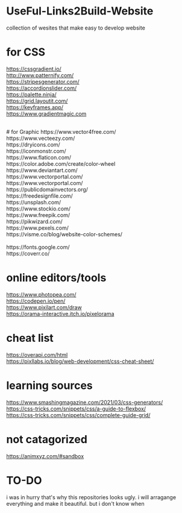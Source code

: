 # UseFul-Links2Build-Website
collection of wesites that make easy to develop website


# for CSS
https://cssgradient.io/ <br>
http://www.patternify.com/ <br>
https://stripesgenerator.com/ <br>
https://accordionslider.com/ <br>
https://palette.ninja/ <br>
https://grid.layoutit.com/ <br>
https://keyframes.app/ <br>
https://www.gradientmagic.com <br>

<br>
# for Graphic
https://www.vector4free.com/ <br>
https://www.vecteezy.com/ <br>
https://dryicons.com/ <br>
https://iconmonstr.com/ <br>
https://www.flaticon.com/ <br>
https://color.adobe.com/create/color-wheel <br>
https://www.deviantart.com/ <br>
https://www.vectorportal.com/ <br>
https://www.vectorportal.com/ <br>
https://publicdomainvectors.org/ <br>
https://freedesignfile.com/ <br>
https://unsplash.com/ <br>
https://www.stockio.com/ <br>
https://www.freepik.com/ <br>
https://pikwizard.com/ <br>
https://www.pexels.com/ <br>
https://visme.co/blog/website-color-schemes/ <br>
<br>
https://fonts.google.com/ <br>
https://coverr.co/ <br>

# online editors/tools
https://www.photopea.com/ <br>
https://codepen.io/pen/ <br>
https://www.pixilart.com/draw <br>
https://orama-interactive.itch.io/pixelorama <br>


# cheat list
https://overapi.com/html <br>
https://pixllabs.io/blog/web-development/css-cheat-sheet/ <br>

# learning sources
https://www.smashingmagazine.com/2021/03/css-generators/ <br>
https://css-tricks.com/snippets/css/a-guide-to-flexbox/ <br>
https://css-tricks.com/snippets/css/complete-guide-grid/ <br>



# not catagorized
https://animxyz.com/#sandbox <br>



# TO-DO
i was in hurry that's why this repositories looks ugly. i will arragange everything and make it beautiful.
but i don't know when
